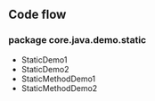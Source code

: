 ## Code flow

### package core.java.demo.static
	
- StaticDemo1
- StaticDemo2
- StaticMethodDemo1
- StaticMethodDemo2